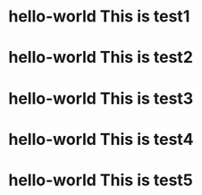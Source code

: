 # hello-world This is test1
# hello-world This is test2
# hello-world This is test3
# hello-world This is test4
# hello-world This is test5

